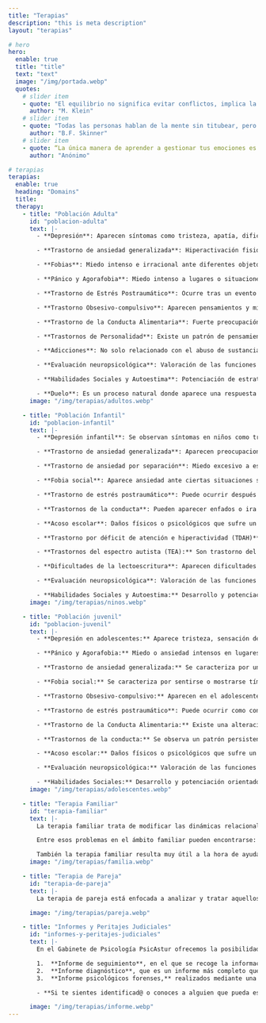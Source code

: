 ```yaml
---
title: "Terapias"
description: "this is meta description"
layout: "terapias"

# hero
hero:
  enable: true
  title: "title"
  text: "text"
  image: "/img/portada.webp"
  quotes:
    # slider item
    - quote: "El equilibrio no significa evitar conflictos, implica la fuerza para tolerar emociones dolorosas y poder manejarlas"
      author: "M. Klein"
    # slider item
    - quote: "Todas las personas hablan de la mente sin titubear, pero se quedan perplejas cuando les pide que la definan"
      author: "B.F. Skinner"
    # slider item
    - quote: “La única manera de aprender a gestionar tus emociones es sintiéndolas, no evitándolas”
      author: "Anónimo"

# terapias
terapias:
  enable: true
  heading: "Domains"
  title:
  therapy:
    - title: "Población Adulta"
      id: "poblacion-adulta"
      text: |-
        - **Depresión**: Aparecen síntomas como tristeza, apatía, dificultad en la toma de decisiones, desmotivación o desesperanza hacia el futuro

        - **Trastorno de ansiedad generalizada**: Hiperactivación fisiológica (palpitaciones, nerviosismo, dificultad para respirar, tensión muscular, insomnio, preocupaciones constantes, etc.)

        - **Fobias**: Miedo intenso e irracional ante diferentes objetos o situaciones, como por ejemplo insectos o lugares cerrados

        - **Pánico y Agorafobia**: Miedo intenso a lugares o situaciones que podrían causar pánico, con sensación de no poder escapar o con miedo a tener un ataque de pánico. Dificultad para sentirse seguro en público o entre multitudes, lo que puede provocar una incapacidad para salir de casa.

        - **Trastorno de Estrés Postraumático**: Ocurre tras un evento traumático, en ocasiones donde la persona pudo temer por su vida (como una agresión) o ante sucesos muy significativos en su vida (como la muerte de un ser querido o tras una situación de acoso). Aparece una hiperactivación fisiológica (nerviosismo, palpitaciones, dificultad para respirar, etc.), evitación de situaciones o personas que puedan recordarle el evento y reexperimentación de este (pensamientos recurrentes acerca de lo que pasó)

        - **Trastorno Obsesivo-compulsivo**: Aparecen pensamientos y miedos no deseados de manera repetitiva, junto con comportamientos para que este malestar desaparezca, llegando a interferir en actividades diarias y provocando gran sufrimiento emocional.

        - **Trastorno de la Conducta Alimentaria**: Fuerte preocupación por el peso, la imagen corporal y la alimentación, asociada a una angustia y malestar emocional, y junto a conductas alimentarias no saludables.

        - **Trastornos de Personalidad**: Existe un patrón de pensamientos y comportamientos marcado y poco saludable, con dificultades para relacionarse en diferentes situaciones y con las demás personas, por lo que puede causar problemas y limitaciones importantes en las relaciones, en las actividades sociales o en el trabajo.

        - **Adicciones**: No solo relacionado con el abuso de sustancias, sino también a conductas nocivas que afectan tanto para la persona como a su entorno. Por ejemplo: el abuso de alcohol, tabaco, psicofármacos, cannabis, cocaína, juego, compras, adicciones emocionales, etc.

        - **Evaluación neuropsicológica**: Valoración de las funciones cognitivas generales (atención, inteligencia, memoria, razonamiento, lenguaje, etc.)

        - **Habilidades Sociales y Autoestima**: Potenciación de estrategias comunicativas, que ayudan a resolver las situaciones sociales de forma efectiva, siendo capaces de ser asertivos, expresar nuestros sentimientos, deseos y necesidades, decir no, establecer límites, hacer y recibir críticas y preservar nuestros derechos asertivos.

        - **Duelo**: Es un proceso natural donde aparece una respuesta emocional ante una experiencia de pérdida. Pero en ocasiones, aparecen dificultades para aceptar dicha pérdida y pueden presentarse: tristeza profunda, dolor y pensamientos constantes acerca de la pérdida, falta de concentración, desesperanza hacia el futuro, aislamiento o problemas para llevar a cabo actividades cotidianas.
      image: "/img/terapias/adultos.webp"

    - title: "Población Infantil"
      id: "poblacion-infantil"
      text: |-
        - **Depresión infantil**: Se observan síntomas en niños como tristeza, irritabilidad, malestar (por ejemplo, dolores de barriga) o molestias físicas, en ocasiones algo imprecisas. También pueden aparecer comportamientos agresivos, poco interés para jugar, rechazo a ir al colegio o dificultades para dormir, etc.

        - **Trastorno de ansiedad generalizada**: Aparecen preocupaciones excesivas, se observa que los niños se preocupan por muchas cosas diferentes (notas, su salud o la de sus familiares, lo que pasa en el mundo, etc.), lo que dificulta que se relajen, se diviertan, les cueste dormir por la noche, les cueste hacer los deberes, etc.

        - **Trastorno de ansiedad por separación**: Miedo excesivo a estar separados de sus padres, lo que puede conllevar que no puedan dormir solos, no querer ir casa de un familiar sin los padres, dificultad para ir al colegio, no querer jugar con sus amigos o hacer otras actividades, si los padres no están cerca.

        - **Fobia social**: Aparece ansiedad ante ciertas situaciones sociales como exponer o intervenir en clase, iniciar o mantener conversaciones con sus iguales, participar en actividades con los niños de su edad, etc. Suele preocuparles mucho lo que otros puedan pensar de ellos o ser objeto de críticas.

        - **Trastorno de estrés postraumático**: Puede ocurrir después de un suceso traumático, apareciendo sentimientos y pensamientos negativos relacionados con lo que ha ocurrido, miedo o tristeza intensos, irritabilidad o ataques de ira, retraimiento, etc. También se puede observar que el niño revive la situación una y otra vez (pudiendo observarse en dibujos o en el juego) que tiene pesadillas y que evita lugares o personas que le recuerden el suceso.

        - **Trastornos de la conducta**: Pueden aparecer enfados o ira excesiva, discutir continuamente y rehusar el cumplimiento de las normas, mostrarse resentido, molestar a otros de forma consciente o culpar a los otros de los propios errores.

        - **Acoso escolar**: Daños físicos o psicológicos que sufre un niño por parte de otro o de un grupo, que se producen de manera reiterada, intencionada y unidireccional. A raíz de esta situación podemos observar señales en el niño tales como problemas para concentrarse y empeoramiento del rendimiento escolar, miedo a ir a clase, dolores y malestar que aparece antes de ir al colegio, problemas para dormir, tristeza o episodios de ira, miedo a estar solo, inquietud, nerviosismo, etc.

        - **Trastorno por déficit de atención e hiperactividad (TDAH)**: Los niños con TDAH pueden tener problemas para prestar y mantener la atención, ser excesivamente activos y presentar un comportamiento impulsivo. Podemos observar que olvidan o pierden las cosas con mucha frecuencia, les cuesta prestar atención a los detalles, seguir instrucciones, se mueven nerviosamente, hablan mucho, tienen problemas para respetar los turnos, dificultades en las relaciones con sus iguales, etc.

        - **Trastornos del espectro autista (TEA):** Son trastorno del neurodesarrollo. Los niños con TEA suelen presentar dificultades para desarrollar relaciones sociales normalizadas, utilizar el lenguaje de forma adecuada (o no usarlo) y mostrar comportamientos restringidos o repetitivos. Pero lo cierto, es que los TEA se consideran un espectro precisamente porque pueden aparecer manifestaciones muy variadas tanto en tipo como en gravedad.

        - **Dificultades de la lectoescritura**: Aparecen dificultades en la precisión a la hora de leer palabras (por ejemplo, se saltan letras o palabras, se sustituyen unas por otras, le cuesta reconocer algunas palabras, etc.), en la velocidad lectora (leen despacio, lectura silábica, poca fluidez, etc.) y en la comprensión de lo que leen. También puede aparecer problemas en la ortografía, la gramática, los signos de puntuación y la organización de la expresión escrita

        - **Evaluación neuropsicológica**: Valoración de las funciones cognitivas generales (atención, inteligencia, memoria, razonamiento, lenguaje, etc.)

        - **Habilidades Sociales y Autoestima:** Desarrollo y potenciación de la comunicación, empatía, asertividad, escucha activa, autocontrol y resolución de conflictos orientada a niños.
      image: "/img/terapias/ninos.webp"

    - title: "Población juvenil"
      id: "poblacion-juvenil"
      text: |-
        - **Depresión en adolescentes:** Aparece tristeza, sensación de vacío, desesperanza, irritabilidad, frustración, disfrutan menos de aquello que solían disfrutar, aislamiento, falta de energía. Pueden aparecer pensamientos o conductas autolíticas.

        - **Pánico y Agorafobia:** Miedo o ansiedad intensos en lugares públicos o en situaciones donde puede resultar difícil escapar o no hay nadie quien pudiera ayudar. Algunos ejemplos donde aparece dicha ansiedad y por tanto se evitan serían: utilizar transportes públicos, estar en espacios abiertos, espacios públicos cerrados (tiendas, cines, etc.), hacer cola o estar con una multitud (conciertos o estadios), etc.

        - **Trastorno de ansiedad generalizada:** Se caracteriza por una ansiedad y preocupaciones excesivas y persistentes sobre un gran número de hechos y actividades de la vida diaria, que llegan a interferir en su funcionamiento familiar, social y escolar. Estas preocupaciones pueden estar relacionadas con el instituto, la familia, los amigos, las notas, necesidad de aprobación, situaciones pasadas y futuras, salud, etc.

        - **Fobia social:** Se caracteriza por sentirse o mostrarse tímido, sentir vergüenza o ansiedad ante situaciones sociales de una manera excesiva. Suelen ser capaces de interactuar con la familia y algunos amigos más cercanos, pero conocer gente nueva, hablar en público, relacionarse en un grupo, participar en clase, etc., les conlleva mucha dificultad y malestar, de manera que tratan de evitarlo por completo, llegando a afectar al normal funcionamiento de la vida diaria.

        - **Trastorno Obsesivo-compulsivo:** Aparecen en el adolescente ideas obsesivas acompañadas por comportamientos compulsivos (en forma de ritual, con el objetivo de disminuir el malestar que provocan las obsesiones). Algunos ejemplos que pueden aparecer son el miedo a contaminarse, preocupaciones acerca de la seguridad o salud suya o de sus padres, etc.

        - **Trastorno de estrés postraumático**: Puede ocurrir como consecuencia de un suceso traumático que ha vivido o presenciado. Aparecen recuerdos recurrentes desagradables, problemas para dormir y pesadillas, evitar aquellas personas o situaciones que le evoquen el recuerdo del trauma, cambios en el estado de ánimo, ansiedad, hiperactivación, sensación de alerta continua, etc.

        - **Trastorno de la Conducta Alimentaria:** Existe una alteración en los comportamientos alimentarios del adolescente y en la actitud respecto a la comida y el aspecto físico, que aparece acompañada de malestar emocional (tristeza, ansiedad, sensación de vacío y soledad, etc.) y que produce un empeoramiento significativo en el funcionamiento de la vida diaria y de la salud.

        - **Trastornos de la conducta:** Se observa un patrón persistente de un estado de ánimo irritable y agresivo, desobediencia, conducta desafiante, dificultad o resistencia a aceptar las normas y reglas sociales, etc.

        - **Acoso escolar:** Daños físicos o psicológicos que sufre un adolescente por parte de otro o de un grupo, que se producen de manera reiterada, intencionada y de manera unidireccional. A raíz de esta situación podemos observar señales en el menor como lesiones inexplicables, pérdida de objetos personales, dolores de cabeza o estómago frecuentes, cambios en los hábitos de alimentación, dificultad para dormir, empeoramiento del rendimiento escolar, miedo o negativa a ir al instituto, pérdida de amigos o evitación de situaciones sociales, disminución de la autoestima, irritabilidad, etc.

        - **Evaluación neuropsicológica:** Valoración de las funciones cognitivas generales (atención, inteligencia, memoria, razonamiento, lenguaje, etc.)

        - **Habilidades Sociales:** Desarrollo y potenciación orientados a adolescentes de estrategias comunicativas que les permitan ser asertivos, expresar sus sentimientos, deseos y necesidades, decir no, establecer límites, hacer y recibir críticas, iniciar y mantener conversaciones, dar su opinión, etc.
      image: "/img/terapias/adolescentes.webp"

    - title: "Terapia Familiar"
      id: "terapia-familiar"
      text: |-
        La terapia familiar trata de modificar las dinámicas relacionales dentro del marco familiar, ayudando a mejorar las relaciones entre los diferentes miembros, la comunicación, la resolución de conflictos, etc. Se tienen en cuenta todas las partes que componen el sistema familiar y cómo se interrelacionan, enfocándonos más en la solución del problema que en el problema en sí.

        Entre esos problemas en el ámbito familiar pueden encontrarse: diferencias en las pautas de crianza de los hijos, comunicación deficiente entre los miembros del núcleo, problemas entre los padres, etc.

        También la terapia familiar resulta muy útil a la hora de ayudar a los miembros de la familia a enfrentar una enfermedad que sufra uno de ellos, si existe un caso de adicción por parte de uno de los miembros, mediación en caso de separación, fallecimiento de un ser querido, etc.
      image: "/img/terapias/familia.webp"

    - title: "Terapia de Pareja"
      id: "terapia-de-pareja"
      text: |-
        La terapia de pareja está enfocada a analizar y tratar aquellos conflictos que pueden aparecer en una relación amorosa (tales como los celos, infidelidades, problemas en la comunicación y en la resolución de problemas o búsqueda de soluciones, insatisfacción sexual, problemas en la familia de origen, dependencia emocional, etc.) de tal forma que puedan adquirirse habilidades, estrategias, herramientas y recursos que permitan el desarrollo de una relación afectiva más sana, funcional y satisfactoria para la pareja en su conjunto y para cada miembro de la misma en particular.

      image: "/img/terapias/pareja.webp"

    - title: "Informes y Peritajes Judiciales"
      id: "informes-y-peritajes-judiciales"
      text: |-
        En el Gabinete de Psicología PsicAstur ofrecemos la posibilidad de realización de 3 tipos de informes:

        1.  **Informe de seguimiento**, en el que se recoge la información y resultado de las pruebas estandarizadas realizadas en la consulta para la evaluación y tratamiento del caso, incluyendo depresión, ansiedad, habilidades de afrontamiento, distorsiones de pensamiento y autoestima.
        2.  **Informe diagnóstico**, que es un informe más completo que incluye pruebas diagnósticas sobre personalidad y funciones cognitivas
        3.  **Informe psicológicos forenses,** realizados mediante una serie de técnicas que permiten acreditar de una forma objetiva, si hay una causalidad entre unos hechos y una sintomatología dentro del contexto jurídico

        - **Si te sientes identificad@ o conoces a alguien que pueda estar pasando por ello, no dudes en contactar con nosotras e informarte**

      image: "/img/terapias/informe.webp"
---
```

